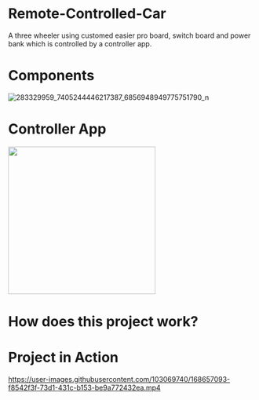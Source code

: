 # Remote-Controlled-Car
A three wheeler using customed easier pro board, switch board and power bank which is controlled by a controller app.
# Components

![283329959_7405244446217387_6856948949775751790_n](https://user-images.githubusercontent.com/103069740/170374682-6434a035-7e61-436b-a0ff-613d66c7a5b9.jpg)

# Controller App
<img src="https://user-images.githubusercontent.com/103069740/168968078-816e4f1c-038f-427b-9015-2cb180a75b0f.jpg" width="300">

# How does this project work?

# Project in Action
https://user-images.githubusercontent.com/103069740/168657093-f8542f3f-73d1-431c-b153-be9a772432ea.mp4
